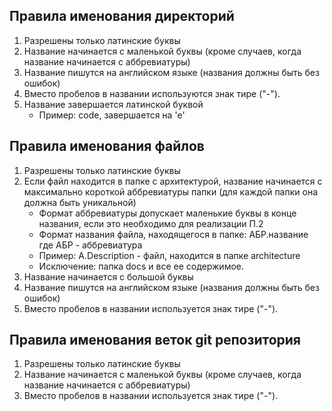 ## Правила именования директорий
1. Разрешены только латинские буквы
2. Название начинается с маленькой буквы (кроме случаев, когда название начинается с аббревиатуры)
3. Название пишутся на английском языке (названия должны быть без ошибок)
4. Вместо пробелов в названии используются знак тире ("-").
5. Название завершается латинской буквой
   * Пример: code, завершается на 'e'
   
## Правила именования файлов
1. Разрешены только латинские буквы
2. Если файл находится в папке с архитектурой, название начинается с максимально короткой аббревиатуры папки (для каждой папки она должна быть уникальной)
   * Формат аббревиатуры допускает маленькие буквы в конце названия, если это необходимо для реализации П.2
   * Формат названия файла, находящегося в папке:
     АБР.название где АБР - аббревиатура
   * Пример: A.Description - файл, находится в папке architecture
   * Исключение: папка docs и все ее содержимое.
3. Название начинается с большой буквы
4. Название пишутся на английском языке (названия должны быть без ошибок)
5. Вместо пробелов в названии используется знак тире ("-").

## Правила именования веток git репозитория
1. Разрешены только латинские буквы
2. Название начинается с маленькой буквы (кроме случаев, когда название начинается с аббревиатуры)
3. Вместо пробелов в названии используется знак тире ("-").
